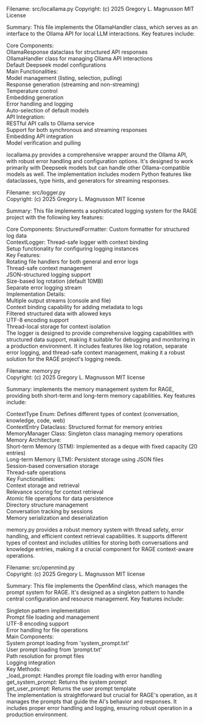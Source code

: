 Filename: src/locallama.py
Copyright: (c) 2025 Gregory L. Magnusson MIT License

Summary:
This file implements the OllamaHandler class, which serves as an interface to the Ollama API for local LLM interactions. Key features include:<br />

Core Components:<br />
OllamaResponse dataclass for structured API responses<br />
OllamaHandler class for managing Ollama API interactions<br />
Default Deepseek model configurations<br />
Main Functionalities:<br />
Model management (listing, selection, pulling)<br />
Response generation (streaming and non-streaming)<br />
Temperature control<br />
Embedding generation<br />
Error handling and logging<br />
Auto-selection of default models<br />
API Integration:<br />
RESTful API calls to Ollama service<br />
Support for both synchronous and streaming responses<br />
Embedding API integration<br />
Model verification and pulling

locallama.py provides a comprehensive wrapper around the Ollama API, with robust error handling and configuration options. It's designed to work primarily with Deepseek models but can handle other Ollama-compatible models as well. The implementation includes modern Python features like dataclasses, type hints, and generators for streaming responses.<br />

Filename: src/logger.py<br />
Copyright: (c) 2025 Gregory L. Magnusson MIT license<br />

Summary:
This file implements a sophisticated logging system for the RAGE project with the following key features:<br />

Core Components:
StructuredFormatter: Custom formatter for structured log data<br />
ContextLogger: Thread-safe logger with context binding<br />
Setup functionality for configuring logging instances<br />
Key Features:<br />
Rotating file handlers for both general and error logs<br />
Thread-safe context management<br />
JSON-structured logging support<br />
Size-based log rotation (default 10MB)<br />
Separate error logging stream<br />
Implementation Details:<br />
Multiple output streams (console and file)<br />
Context binding capability for adding metadata to logs<br />
Filtered structured data with allowed keys<br />
UTF-8 encoding support<br />
Thread-local storage for context isolation<br />
The logger is designed to provide comprehensive logging capabilities with structured data support, making it suitable for debugging and monitoring in a production environment. It includes features like log rotation, separate error logging, and thread-safe context management, making it a robust solution for the RAGE project's logging needs.<br />

Filename: memory.py<br />
Copyright: (c) 2025 Gregory L. Magnusson MIT license<br />

Summary:
implements the memory management system for RAGE, providing both short-term and long-term memory capabilities. Key features include:<br />

ContextType Enum: Defines different types of context (conversation, knowledge, code, web)<br />
ContextEntry Dataclass: Structured format for memory entries<br />
MemoryManager Class: Singleton class managing memory operations<br />
Memory Architecture:<br />
Short-term Memory (STM): Implemented as a deque with fixed capacity (20 entries)<br />
Long-term Memory (LTM): Persistent storage using JSON files<br />
Session-based conversation storage<br />
Thread-safe operations<br />
Key Functionalities:<br />
Context storage and retrieval<br />
Relevance scoring for context retrieval<br />
Atomic file operations for data persistence<br />
Directory structure management<br />
Conversation tracking by sessions<br />
Memory serialization and deserialization<br />

memory.py provides a robust memory system with thread safety, error handling, and efficient context retrieval capabilities. It supports different types of context and includes utilities for storing both conversations and knowledge entries, making it a crucial component for RAGE context-aware operations.<br />

Filename: src/openmind.py<br />
Copyright: (c) 2025 Gregory L. Magnusson MIT license<br />

Summary:
This file implements the OpenMind class, which manages the prompt system for RAGE. It's designed as a singleton pattern to handle central configuration and resource management. Key features include:<br />

Singleton pattern implementation<br />
Prompt file loading and management<br />
UTF-8 encoding support<br />
Error handling for file operations<br />
Main Components:<br />
System prompt loading from 'system_prompt.txt'<br />
User prompt loading from 'prompt.txt'<br />
Path resolution for prompt files<br />
Logging integration<br />
Key Methods:<br />
_load_prompt: Handles prompt file loading with error handling<br />
get_system_prompt: Returns the system prompt<br />
get_user_prompt: Returns the user prompt template<br />
The implementation is straightforward but crucial for RAGE's operation, as it manages the prompts that guide the AI's behavior and responses. It includes proper error handling and logging, ensuring robust operation in a production environment.<br />


